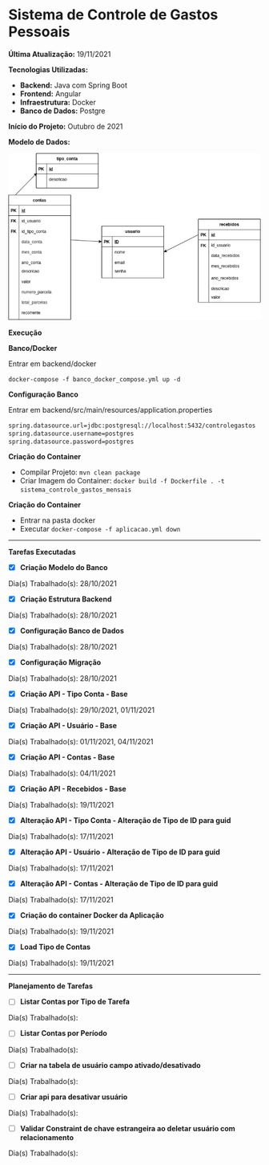 
# Sistema de Controle de Gastos Pessoais

**Última Atualização:** 19/11/2021

**Tecnologias Utilizadas:**

 - **Backend:** Java com Spring Boot
 - **Frontend:** Angular
- **Infraestrutura:** Docker
 -  **Banco de Dados:** Postgre

**Início do Projeto:** Outubro de 2021

**Modelo de Dados:**

![Modelo de dados](https://github.com/filipemot/sistema_controle_gastos_mensais/blob/main/database/database.png)

**Execução**

**Banco/Docker**

Entrar em backend/docker

    docker-compose -f banco_docker_compose.yml up -d

**Configuração Banco**

Entrar em backend/src/main/resources/application.properties

    spring.datasource.url=jdbc:postgresql://localhost:5432/controlegastos
    spring.datasource.username=postgres
    spring.datasource.password=postgres

**Criação do Container** 

 - Compilar Projeto: `mvn clean package`
 - Criar Imagem do Container: `docker build -f Dockerfile . -t sistema_controle_gastos_mensais`

**Criação do Container** 

- Entrar na pasta docker
- Executar `docker-compose -f aplicacao.yml down`

--------
**Tarefas Executadas**

- [x]  **Criação Modelo do Banco**

Dia(s) Trabalhado(s): 28/10/2021

- [x]  **Criação Estrutura Backend**

Dia(s) Trabalhado(s): 28/10/2021

- [x]  **Configuração Banco de Dados**

Dia(s) Trabalhado(s): 28/10/2021

- [x]  **Configuração Migração**

Dia(s) Trabalhado(s): 28/10/2021

- [x]  **Criação API - Tipo Conta - Base**

Dia(s) Trabalhado(s): 29/10/2021, 01/11/2021

- [x]  **Criação API - Usuário - Base**

Dia(s) Trabalhado(s): 01/11/2021, 04/11/2021

- [x]  **Criação API - Contas - Base**

Dia(s) Trabalhado(s): 04/11/2021

- [x]  **Criação API - Recebidos - Base**

Dia(s) Trabalhado(s): 19/11/2021

- [x]  **Alteração API - Tipo Conta - Alteração de Tipo de ID para guid**

Dia(s) Trabalhado(s): 17/11/2021

- [x]  **Alteração API - Usuário - Alteração de Tipo de ID para guid**

Dia(s) Trabalhado(s): 17/11/2021

- [x]  **Alteração API - Contas - Alteração de Tipo de ID para guid**

Dia(s) Trabalhado(s): 17/11/2021

- [x]  **Criação do container Docker da Aplicação**

Dia(s) Trabalhado(s): 19/11/2021

- [x]  **Load Tipo de Contas**

Dia(s) Trabalhado(s): 19/11/2021

--------

**Planejamento de Tarefas**

- [ ]  **Listar Contas por Tipo de Tarefa**

Dia(s) Trabalhado(s): 

- [ ]  **Listar Contas por Período**

Dia(s) Trabalhado(s): 

- [ ]  **Criar na tabela de usuário campo ativado/desativado**

Dia(s) Trabalhado(s): 

- [ ]  **Criar api para desativar usuário**

Dia(s) Trabalhado(s): 

- [ ]  **Validar Constraint de chave estrangeira ao deletar usuário com relacionamento**

Dia(s) Trabalhado(s):

